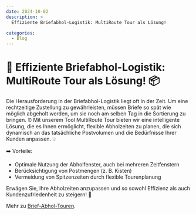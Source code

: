 ```yaml
---
date: 2024-10-02
description: >
  Effiziente Briefabhol-Logistik: MultiRoute Tour als Lösung!

categories:
  - Blog
---
```


#  🚚 Effiziente Briefabhol-Logistik: MultiRoute Tour als Lösung! 📦

Die Herausforderung in der Briefabhol-Logistik liegt oft in der Zeit. Um eine rechtzeitige Zustellung zu gewährleisten, müssen Briefe so spät wie möglich abgeholt werden, um sie noch am selben Tag in die Sortierung zu bringen. ⏰
Mit unserem Tool MultiRoute Tour bieten wir eine intelligente Lösung, die es Ihnen ermöglicht, flexible Abholzeiten zu planen, die sich dynamisch an das tatsächliche Postvolumen und die Bedürfnisse Ihrer Kunden anpassen. 💡
<!-- more -->

➡️ Vorteile:
- Optimale Nutzung der Abholfenster, auch bei mehreren Zeitfenstern
- Berücksichtigung von Postmengen (z. B. Kisten)
- Vermeidung von Spitzenzeiten durch flexible Tourenplanung

Erwägen Sie, Ihre Abholzeiten anzupassen und so sowohl Effizienz als auch Kundenzufriedenheit zu steigern! 🚀

Mehr zu [Brief-Abhol-Touren](https://tour.multiroute.de/handbuch/briefabholung/).
